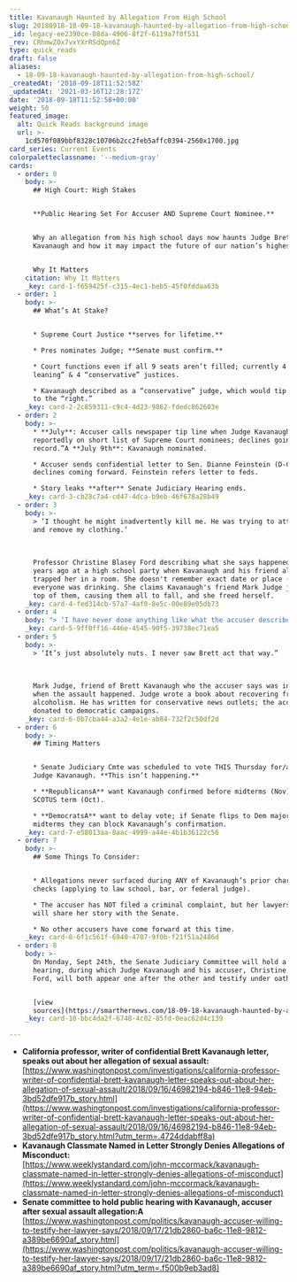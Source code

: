 ```yaml
---
title: Kavanaugh Haunted by Allegation From High School
slug: 20180918-18-09-18-kavanaugh-haunted-by-allegation-from-high-school
_id: legacy-ee2390ce-08da-4906-8f2f-6119a7f0f531
_rev: CRhmwZOx7vxYXrRSdQpn6Z
type: quick_reads
draft: false
aliases:
  - 18-09-18-kavanaugh-haunted-by-allegation-from-high-school/
_createdAt: '2018-09-18T11:52:58Z'
_updatedAt: '2021-03-16T12:28:17Z'
date: '2018-09-18T11:52:58+00:00'
weight: 50
featured_image:
  alt: Quick Reads background image
  url: >-
    1cd570f089bbf8328c10706b2cc2feb5affc0394-2560x1700.jpg
card_series: Current Events
colorpaletteclassname: '--medium-gray'
cards:
  - order: 0
    body: >-
      ## High Court: High Stakes


      **Public Hearing Set For Accuser AND Supreme Court Nominee.**


      Why an allegation from his high school days now haunts Judge Brett
      Kavanaugh and how it may impact the future of our nation’s highest court.


      Why It Matters
    citation: Why It Matters
    _key: card-1-f659425f-c315-4ec1-beb5-45f0fddaa63b
  - order: 1
    body: >-
      ## What’s At Stake?


      * Supreme Court Justice **serves for lifetime.**

      * Pres nominates Judge; **Senate must confirm.**

      * Court functions even if all 9 seats aren’t filled; currently 4 “left
      leaning” & 4 “conservative” justices.

      * Kavanaugh described as a “conservative” judge, which would tip the court
      to the “right.”
    _key: card-2-2c859311-c9c4-4d23-9862-fdedc862603e
  - order: 2
    body: >-
      * **July**: Accuser calls newspaper tip line when Judge Kavanaugh
      reportedly on short list of Supreme Court nominees; declines going “on
      record.”A **July 9th**: Kavanaugh nominated.

      * Accuser sends confidential letter to Sen. Dianne Feinstein (D-CA),
      declines coming forward. Feinstein refers letter to feds.

      * Story leaks **after** Senate Judiciary Hearing ends.
    _key: card-3-cb28c7a4-cd47-4dca-b9eb-46f678a28b49
  - order: 3
    body: >-
      > ‘I thought he might inadvertently kill me. He was trying to attack me
      and remove my clothing.’  
        
        
        
      Professor Christine Blasey Ford describing what she says happened 30+
      years ago at a high school party when Kavanaugh and his friend allegedly
      trapped her in a room. She doesn't remember exact date or place - says
      everyone was drinking. She claims Kavanaugh's friend Mark Judge jumped on
      top of them, causing them all to fall, and she freed herself.
    _key: card-4-fed314cb-57a7-4af0-8e5c-00e89e05db73
  - order: 4
    body: "> ‘I have never done anything like what the accuser describes a\x14 to her or to anyone. Because this never happened, I had no idea who was making this accusation until she identified herself…’  \n  \n  \n  \nJudge Brett Kavanaugh"
    _key: card-5-9ff0ff16-446e-4545-90f5-39738ec71ea5
  - order: 5
    body: >-
      > ‘It’s just absolutely nuts. I never saw Brett act that way.”  
        
        
        
      Mark Judge, friend of Brett Kavanaugh who the accuser says was in the room
      when the assault happened. Judge wrote a book about recovering from
      alcoholism. He has written for conservative news outlets; the accuser has
      donated to democratic campaigns.
    _key: card-6-0b7cba44-a3a2-4e1e-ab84-732f2c50df2d
  - order: 6
    body: >-
      ## Timing Matters


      * Senate Judiciary Cmte was scheduled to vote THIS Thursday for/against
      Judge Kavanaugh. **This isn’t happening.**

      * **RepublicansA** want Kavanaugh confirmed before midterms (Nov) & next
      SCOTUS term (Oct).

      * **DemocratsA** want to delay vote; if Senate flips to Dem majority after
      midterms they can block Kavanaugh’s confirmation.
    _key: card-7-e58013aa-8aac-4999-a44e-4b1b36122c56
  - order: 7
    body: >-
      ## Some Things To Consider:


      * Allegations never surfaced during ANY of Kavanaugh’s prior character
      checks (applying to law school, bar, or federal judge).

      * The accuser has NOT filed a criminal complaint, but her lawyers says she
      will share her story with the Senate.

      * No other accusers have come forward at this time.
    _key: card-8-6f1c561f-6940-4707-9f0b-f21f51a2486d
  - order: 8
    body: >-
      On Monday, Sept 24th, the Senate Judiciary Committee will hold a public
      hearing, during which Judge Kavanaugh and his accuser, Christine Blasey
      Ford, will both appear one after the other and testify under oath.


      [view
      sources](https://smarthernews.com/18-09-18-kavanaugh-haunted-by-allegation-from-high-school/)
    _key: card-10-bbc4da2f-6748-4c02-85fd-0eac62d4c139

---
```

* **California professor, writer of confidential Brett Kavanaugh letter, speaks out about her allegation of sexual assault:**  
[https://www.washingtonpost.com/investigations/california-professor-writer-of-confidential-brett-kavanaugh-letter-speaks-out-about-her-allegation-of-sexual-assault/2018/09/16/46982194-b846-11e8-94eb-3bd52dfe917b_story.html](https://www.washingtonpost.com/investigations/california-professor-writer-of-confidential-brett-kavanaugh-letter-speaks-out-about-her-allegation-of-sexual-assault/2018/09/16/46982194-b846-11e8-94eb-3bd52dfe917b_story.html?utm_term=.4724ddabff8a)
* **Kavanaugh Classmate Named in Letter Strongly Denies Allegations of Misconduct:**  
[https://www.weeklystandard.com/john-mccormack/kavanaugh-classmate-named-in-letter-strongly-denies-allegations-of-misconduct](https://www.weeklystandard.com/john-mccormack/kavanaugh-classmate-named-in-letter-strongly-denies-allegations-of-misconduct)
* **Senate committee to hold public hearing with Kavanaugh, accuser after sexual assault allegation:A**  
[https://www.washingtonpost.com/politics/kavanaugh-accuser-willing-to-testify-her-lawyer-says/2018/09/17/21db2860-ba6c-11e8-9812-a389be6690af_story.html](https://www.washingtonpost.com/politics/kavanaugh-accuser-willing-to-testify-her-lawyer-says/2018/09/17/21db2860-ba6c-11e8-9812-a389be6690af_story.html?utm_term=.f500b9eb3ad8)